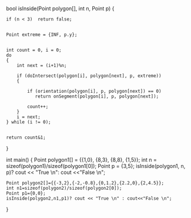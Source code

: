 

bool isInside(Point polygon[], int n, Point p)
{

    if (n < 3)  return false;


    Point extreme = {INF, p.y};


    int count = 0, i = 0;
    do
    {
        int next = (i+1)%n;

        if (doIntersect(polygon[i], polygon[next], p, extreme))
        {

            if (orientation(polygon[i], p, polygon[next]) == 0)
               return onSegment(polygon[i], p, polygon[next]);

            count++;
        }
        i = next;
    } while (i != 0);


    return count&1;
}


int main()
{
    Point polygon1[] = {{1,0}, {8,3}, {8,8}, {1,5}};
    int n = sizeof(polygon1)/sizeof(polygon1[0]);
    Point p = {3,5};
    isInside(polygon1, n, p)? cout << "True \n": cout <<"False \n";

    Point polygon2[]={{-3,2},{-2,-0.8},{0,1.2},{2.2,0},{2,4.5}};
    int n1=sizeof(polygon2)/sizeof(polygon2[0]);
    Point p1={0,0};
    isInside(polygon2,n1,p1)? cout << "True \n" : cout<<"False \n";
}
